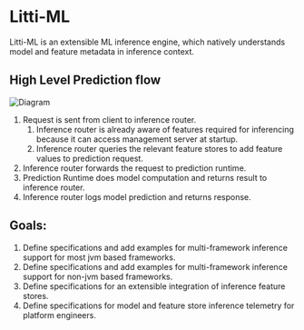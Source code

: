 # Litti-ML

Litti-ML is an extensible ML inference engine, which natively understands model and feature metadata in inference
context.

## High Level Prediction flow

![Diagram](docs/resources/generated-images/prediction-flow?.png)

1. Request is sent from client to inference router.
    1. Inference router is already aware of features required for inferencing because it can access management server at
       startup.
    2. Inference router queries the relevant feature stores to add feature values to prediction request.
2. Inference router forwards the request to prediction runtime.
3. Prediction Runtime does model computation and returns result to inference router.
4. Inference router logs model prediction and returns response.

## Goals:

1. Define specifications and add examples for multi-framework inference support for most jvm based frameworks.
2. Define specifications and add examples for multi-framework inference support for non-jvm based frameworks.
3. Define specifications for an extensible integration of inference feature stores.
4. Define specifications for model and feature store inference telemetry for platform engineers.